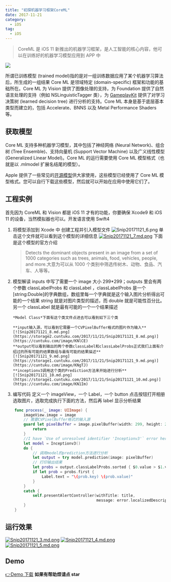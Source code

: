 ```yaml
---
title: "初探机器学习框架CoreML"
date: 2017-11-21
category:
  - iOS
tag:
  - iOS
---
```


> CoreML 是 iOS 11 新推出的机器学习框架，是人工智能的核心内容，他可以在训练好的机器学习模型应用到 APP 中

![](http://upload-images.jianshu.io/upload_images/74454-4726f1eccb39b18c.png?imageMogr2/auto-orient/strip%7CimageView2/2/w/1240)

所谓已训练模型 (trained model)指的是对一组训练数据应用了某个机器学习算法后，所生成的一组结果 Core ML 是领域特定 (domain-specific) 框架和功能的基础所在。Core ML 为 Vision 提供了图像处理的支持，为 Foundation 提供了自然语言处理的支持（例如 NSLinguisticTagger 类），为 [GameplayKit](https://developer.apple.com/documentation/gameplaykit) 提供了对学习决策树 (learned decision tree) 进行分析的支持。Core ML 本身是基于底层基本类型而建立的，包括 Accelerate、BNNS 以及 Metal Performance Shaders 等。

## 获取模型

Core ML 支持多种机器学习模型，其中包括了神经网络 (Neural Network)、组合树 (Tree Ensemble)、支持向量机 (Support Vector Machine) 以及广义线性模型 (Generalized Linear Model)。Core ML 的运行需要使用 Core ML 模型格式（也就是以 .mlmodel 扩展名结尾的模型）。

Apple 提供了一些常见的[开源模型](https://developer.apple.com/machine-learning/)供大家使用，这些模型已经使用了 Core ML 模型格式。您可以自行下载这些模型，然后就可以开始在应用中使用它们了。

## 工程实例

首先因为 CoreML 和 Vision 都是 iOS 11 才有的功能，你要确保 Xcode9 和 iOS 11 的设备，当然模拟器也可以。开发语言使用 Swift4

1.  将模型添加到 Xcode 中
    创建工程并引入模型文件
    ![Snip20171121_6.png](https://storage1.cuntuku.com/2017/11/21/Snip20171121_6.png)
    单击这个文件就可以看到这个模型的详细信息
    [![Snip20171121_7.md.png](https://storage2.cuntuku.com/2017/11/21/Snip20171121_7.md.png)](https://cuntuku.com/image/KNKHr)
    下面是这个模型的官方介绍

    > Detects the dominant objects present in an image from a set of 1000 categories such as trees, animals, food, vehicles, people, and more.大意为可以从 1000 个类别中筛选传树木、动物、食品、汽车、人等等。

2.  模型解读
    inputs 中写了需要一个 image 大小 299\*299；outputs 里会有两个参数 classLabelProbs 和 classLabel
    ，classLabelProbs 是一个[string:Double]的字典数组，数组里每一个字典就是这个输入图片分析得出可能的一个结果 string 就是对图片类型的描述，而 double 就是可能性百分比。另一个 classLabel 就是最有可能的一个一个结果描述

        *Model Class*下面有这个类文件点进去可以看到如下三个类

        **input输入源，可以看到它需要一个CVPixelBuffer格式的图片作为输入**
        [![Snip20171121_8.md.png](https://storage2.cuntuku.com/2017/11/21/Snip20171121_8.md.png)](https://cuntuku.com/image/KNlCE)
        **output可以看到输出的两个参数classLabel和classLabelProbs正式我们上面有介绍过的所有可能的结果数组与最有可能的结果描述**
        [![Snip20171121_9.md.png](https://storage1.cuntuku.com/2017/11/21/Snip20171121_9.md.png)](https://cuntuku.com/image/KNgTJ)
        **inceptionv3调用这个类的Prediction方法来开始进行分析**
        [![Snip20171121_10.md.png](https://storage1.cuntuku.com/2017/11/21/Snip20171121_10.md.png)](https://cuntuku.com/image/KN1Im)

3.  编写代码
    定义一个 imageView，一个 Label，一个 button
    点击按钮打开相册选取图片，选取完成执行下面的方法，然后再 label 显示分析结果

```swift
	func process(_ image: UIImage) {
        imageView.image = image
        // 需要CVPixelBuffer格式的输入源
        guard let pixelBuffer = image.pixelBuffer(width: 299, height: 299) else {
            return
        }
        //I have `Use of unresolved identifier 'Inceptionv3'` error here when I use New Build System (File > Project Settings)   ¯\_(ツ)_/¯
        let model = Inceptionv3()
        do {
            // 调用model的prediction方法进行分析
            let output = try model.prediction(image: pixelBuffer)
            // 打印输出结果
            let probs = output.classLabelProbs.sorted { $0.value > $1.value }
            if let prob = probs.first {
                Label.text = "\(prob.key) \(prob.value)"
            }
        }
        catch {
            self.presentAlertController(withTitle: title,
                                        message: error.localizedDescription)
        }
    }
```

## 运行效果

[![Snip20171121_3.md.png](https://storage2.cuntuku.com/2017/11/21/Snip20171121_3.md.png)](https://cuntuku.com/image/KNToV)
[![Snip20171121_4.md.png](https://storage1.cuntuku.com/2017/11/21/Snip20171121_4.md.png)](https://cuntuku.com/image/KNvFW)
[![Snip20171121_5.md.png](https://storage2.cuntuku.com/2017/11/21/Snip20171121_5.md.png)](https://cuntuku.com/image/KNNdd)

## Demo

[👉Demo 下载](https://github.com/OrageKK/coreML-Examples)
**如果有帮助烦请点 star**
